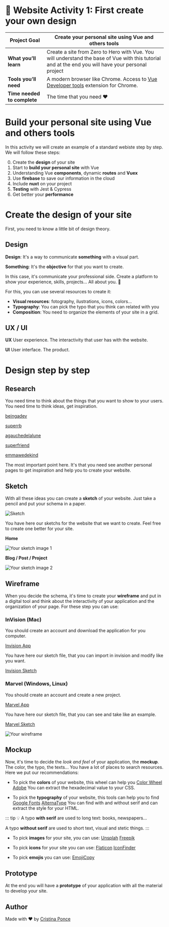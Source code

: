 # 🙅 Website Activity 1: First create your own design

| **Project Goal**            | Create your personal site using Vue and others tools                                                                                                                                   |
| --------------------------- | ------------------------------------------------------------------------------------------------------------------------------------------------------------------------------------------------ |
| **What you’ll learn**       | Create a site from Zero to Hero with Vue. You will understand the base of Vue with this tutorial and at the end you will have your personal project
| **Tools you’ll need**       | A modern browser like Chrome. Access to [Vue Developer tools](https://chrome.google.com/webstore/detail/vuejs-devtools/nhdogjmejiglipccpnnnanhbledajbpd?hl=en) extension for Chrome.
| **Time needed to complete** | The time that you need ❤️

# Build your personal site using Vue and others tools

In this activity we will create an example of a standard webiste step by step. We will follow these steps:

0. Create the **design** of your site
1. Start to **build your personal site** with Vue
2. Understanding Vue **components**, dynamic **routes** and **Vuex**
3. Use **firebase** to save our information in the cloud
4. Include **nuxt** on your project
5. **Testing** with Jest & Cypress
6. Get better your **performance**

# Create the design of your site

First, you need to know a little bit of design theory.

## Design

**Design**: It's a way to communicate **something** with a visual part.

**Something**: It's the **objective** for that you want to create.

In this case, it's communicate your professional side. Create a platform to show your experience, skills, projects... All about you. 🙅

For this, you can use several resources to create it:

- **Visual resources**: fotography, ilustrations, icons, colors...
- **Typography**: You can pick the typo that you think can related with you
- **Composition**: You need to organize the elements of your site in a grid.

## UX / UI

**UX** User experience. The interactivity that user has with the website.

**UI** User interface. The product.

# Design step by step

## Research

You need time to think about the things that you want to show to your users. You need time to think ideas, get inspiration.

[beingadev](https://beingadev.rocks/)

[superrb](https://www.superrb.com)

[agauchedelalune](https://www.agauchedelalune.com/)

[superfriend](https://www.superfriend.ly)

[emmawedekind](https://github.com/emmawedekind/design-inspiration)

The most important point here. It's that you need see another personal pages to get inspiration and help you to create your website.

## Sketch

With all these ideas you can create a **sketch** of your website. Just take a pencil and put your schema in a paper.

![Sketch](https://www.isdi.education/sites/default/files/noticias/wireframes_mejores_practicas.jpeg)

You have here our sketchs for the website that we want to create. Feel free to create one better for your site.

**Home**

![Your sketch image 1](./images/5.png)

**Blog / Post / Project**

![Your sketch image 2](./images/6.png)

## Wireframe

When you decide the schema, it's time to create your **wireframe** and put in a digital tool and think about the interactivity of your application and the organization of your page. For these step you can use: 

### **InVision** (Mac)

You should create an account and download the application for you computer.

[Invision App](https://www.invisionapp.com/studio)

You have here our sketch file, that you can import in invision and modify like you want.

[Invision Sketch](https://drive.google.com/file/d/1xILIiSZ_-V3jzj4Ds8VYkpqg4WIxD6QG/view)

### **Marvel** (Windows, Linux)

You should create an account and create a new project.

[Marvel App](https://marvelapp.com)

You have here our sketch file, that you can see and take like an example.

[Marvel Sketch](https://marvelapp.com/b0di9ha/screen/53367601)

![Your wireframe](./images/8.png)

## Mockup

Now, it's time to decide the *look and feel* of your application, the **mockup**. The color, the typo, the texts... You have a lot of places to search resources. Here we put our recommendations:

- To pick the **colors** of your website, this wheel can help you [Color Wheel Adobe](https://color.adobe.com/es/create/color-wheel/) You can extract the hexadecimal value to your CSS.

- To pick the **typography** of your website, this tools can help you to find [Google Fonts](https://fonts.google.com/) [AlternaType](https://alternatype.net/) You can find with and without serif and can extract the style for your HTML.

::: tip 💡
A typo **with serif** are used to long text: books, newspapers...

A typo **without serif** are used to short text, visual and stetic things.
:::

- To pick **images** for your site, you can use: [Unsplah](https://unsplash.com/) [Freepik](https://www.freepik.com/)

- To pick **icons** for your site you can use: [Flaticon](https://www.flaticon.com/) [IconFinder](https://www.iconfinder.com/)

- To pick **emojis** you can use: [EmojiCopy](https://www.emojicopy.com/)

## Prototype

At the end you will have a **prototype** of your application with all the material to develop your site.

## Author

Made with ❤️ by [Cristina Ponce](https://twitter.com/cristinagrim)
